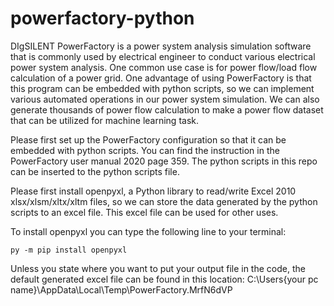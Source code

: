 # powerfactory-python

DIgSILENT PowerFactory is a power system analysis simulation software that is commonly used by electrical engineer to conduct various electrical power system analysis. One common use case is for power flow/load flow calculation of a power grid. One advantage of using PowerFactory is that this program can be embedded with python scripts, so we can implement various automated operations in our power system simulation. We can also generate thousands of power flow calculation to make a power flow dataset that can be utilized for machine learning task.

Please first set up the PowerFactory configuration so that it can be embedded with python scripts. You can find the instruction in the PowerFactory user manual 2020 page 359. The python scripts in this repo can be inserted to the python scripts file.

Please first install openpyxl, a Python library to read/write Excel 2010 xlsx/xlsm/xltx/xltm files, so we can store the data generated by the python scripts to an excel file. This excel file can be used for other uses.

To install openpyxl you can type the following line to your terminal:

`py -m pip install openpyxl`

Unless you state where you want to put your output file in the code, the default generated excel file can be found in this location:
C:\Users\{your pc name}\AppData\Local\Temp\PowerFactory.MrfN6dVP
